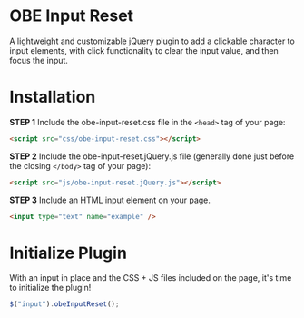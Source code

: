 # OBE Input Reset
A lightweight and customizable jQuery plugin to add a clickable character to input elements, with click functionality to clear the input value, and then focus the input.
# Installation
**STEP 1** Include the obe-input-reset.css file in the ```<head>``` tag of your page:
```html
<script src="css/obe-input-reset.css"></script>
```
**STEP 2** Include the obe-input-reset.jQuery.js file (generally done just before the closing ```</body>``` tag of your page):
```html
<script src="js/obe-input-reset.jQuery.js"></script>
```
**STEP 3** Include an HTML input element on your page.
```html
<input type="text" name="example" />
```
# Initialize Plugin
With an input in place and the CSS + JS files included on the page, it's time to initialize the plugin!
```javascript
$("input").obeInputReset();
```